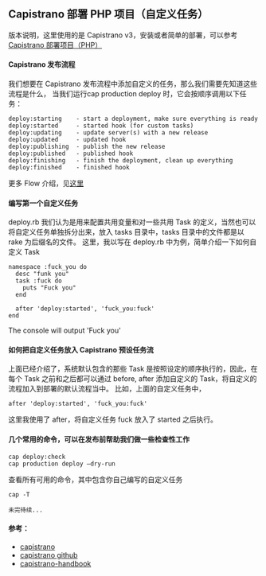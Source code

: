 ## Capistrano 部署 PHP 项目（自定义任务）

版本说明，这里使用的是 Capistrano v3，安装或者简单的部署，可以参考 [Capistrano 部署项目（PHP）](https://github.com/emanci/deploy-practices/blob/master/capistrano.md)

#### Capistrano 发布流程
我们想要在 Capistrano 发布流程中添加自定义的任务，那么我们需要先知道这些流程是什么，
当我们运行cap production deploy 时，它会按顺序调用以下任务：
```code
deploy:starting    - start a deployment, make sure everything is ready
deploy:started     - started hook (for custom tasks)
deploy:updating    - update server(s) with a new release
deploy:updated     - updated hook
deploy:publishing  - publish the new release
deploy:published   - published hook
deploy:finishing   - finish the deployment, clean up everything
deploy:finished    - finished hook
```
更多 Flow 介绍，见[这里](http://capistranorb.com/documentation/getting-started/flow)

#### 编写第一个自定义任务
deploy.rb 我们认为是用来配置共用变量和对一些共用 Task 的定义，当然也可以将自定义任务单独拆分出来，放入 tasks 目录中，tasks 目录中的文件都是以 rake 为后缀名的文件。
这里，我以写在 deploy.rb 中为例，简单介绍一下如何自定义 Task
```code
namespace :fuck_you do
  desc "funk you"
  task :fuck do
    puts "Fuck you"
  end

  after 'deploy:started', 'fuck_you:fuck'
end
```

The console will output 'Fuck you'

#### 如何把自定义任务放入 Capistrano 预设任务流
上面已经介绍了，系统默认包含的那些 Task 是按照设定的顺序执行的，因此，在每个 Task 之前和之后都可以通过 before, after 添加自定义的 Task，将自定义的流程加入到部署的默认流程当中。
比如，上面的自定义任务中，
```code
after 'deploy:started', 'fuck_you:fuck'
```
这里我使用了 after，将自定义任务 fuck 放入了 started 之后执行。

#### 几个常用的命令，可以在发布前帮助我们做一些检查性工作
```code
cap deploy:check
cap production deploy —dry-run
```

查看所有可用的命令，其中包含你自己编写的自定义任务
```code
cap -T
```

```code
未完待续...
```

#### 参考：
 - [capistrano](http://capistranorb.com)
 - [capistrano github](https://github.com/capistrano/capistrano)
 - [capistrano-handbook](https://github.com/leehambley/capistrano-handbook)
